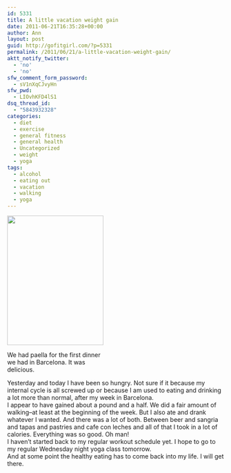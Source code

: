 ```yaml
---
id: 5331
title: A little vacation weight gain
date: 2011-06-21T16:35:28+00:00
author: Ann
layout: post
guid: http://gofitgirl.com/?p=5331
permalink: /2011/06/21/a-little-vacation-weight-gain/
aktt_notify_twitter:
  - 'no'
  - 'no'
sfw_comment_form_password:
  - sV1nXqCJvyHn
sfw_pwd:
  - LIOvhKFD4lS1
dsq_thread_id:
  - "5843932328"
categories:
  - diet
  - exercise
  - general fitness
  - general health
  - Uncategorized
  - weight
  - yoga
tags:
  - alcohol
  - eating out
  - vacation
  - walking
  - yoga
---
```

<div id="attachment_5340" style="width: 233px" class="wp-caption alignleft">
  <a href="http://gofitgirl.com/blog/wp-content/uploads/2011/06/IMG_1571.jpg"><img class="size-medium wp-image-5340" title="IMG_1571" src="http://gofitgirl.com/blog/wp-content/uploads/2011/06/IMG_1571-223x300.jpg" alt="" width="223" height="300" /></a>
  
  <p class="wp-caption-text">
    We had paella for the first dinner we had in Barcelona. It was delicious.
  </p>
</div>

  
Yesterday and today I have been so hungry. Not sure if it because my internal cycle is all screwed up or because I am used to eating and drinking a lot more than normal, after my week in Barcelona.  
I appear to have gained about a pound and a half. We did a fair amount of walking&#8211;at least at the beginning of the week. But I also ate and drank whatever I wanted. And there was a lot of both. Between beer and sangria and tapas and pastries and cafe con leches and all of that I took in a lot of calories. Everything was so good. Oh man!  
I haven&#8217;t started back to my regular workout schedule yet. I hope to go to my regular Wednesday night yoga class tomorrow.  
And at some point the healthy eating has to come back into my life. I will get there.
